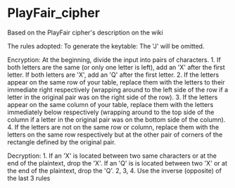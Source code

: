 # PlayFair_cipher
Based on the PlayFair cipher's description on the wiki

The rules adopted:
  To generate the keytable:
    The 'J' will be omitted.
  
  Encryption:
    At the beginning, divide the input into pairs of characters.
    1. If both letters are the same (or only one letter is left), add an 'X' after the first letter. If both letters are 'X', add an 'Q' after the first letter.
    2. If the letters appear on the same row of your table, replace them with the letters to their immediate right respectively (wrapping around to the left side of the row if a letter in the original pair was on the right side of the row).
    3. If the letters appear on the same column of your table, replace them with the letters immediately below respectively (wrapping around to the top side of the column if a letter in the original pair was on the bottom side of the column).
    4. If the letters are not on the same row or column, replace them with the letters on the same row respectively but at the other pair of corners of the rectangle defined by the original pair.

  Decryption:
    1. If an 'X' is located between two same characters or at the end of the plaintext, drop the 'X'. If an 'Q' is is located between two 'X' or at the end of the plaintext, drop the 'Q'.
    2, 3, 4. Use the inverse (opposite) of the last 3 rules
